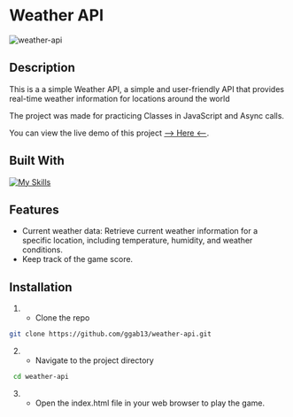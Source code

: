 # Weather API


![weather-api](https://github.com/ggab13/weather-api/assets/67071512/e3ca3cce-31d2-4474-8257-a69ea832bf11)



## Description

This is a a simple Weather API, a simple and user-friendly API that provides real-time weather information for locations around the world

The project was made for practicing Classes in JavaScript and Async calls.

You can view the live demo of this project [--> Here <--](https://ggab13.github.io/weather-api/).

## Built With

[![My Skills](https://skillicons.dev/icons?i=js,html,scss)](https://skillicons.dev)

## Features

- Current weather data: Retrieve current weather information for a specific location, including temperature, humidity, and weather conditions.
- Keep track of the game score.


## Installation 

1. - Clone the repo
 ```sh
git clone https://github.com/ggab13/weather-api.git
   ```

2. - Navigate to the project directory
```sh
 cd weather-api  
 ```
3. - Open the index.html file in your web browser to play the game.

